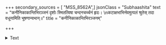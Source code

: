 +++
secondary_sources = [ "MSS_8562A",]
jsonClass = "Subhaashita"
text = "कनीनिकाकान्तिभिरञ्जनं दृशोः स्मितत्विषा चन्दनचर्च्चनं हृदः।  \nकटाक्षभाभिर्नवमुत्पलं श्रुतेस् तदा वधूनामिति भूषणान्यभान्॥"
title = "कनीनिकाकान्तिभिरञ्जनम्"

+++

<details><summary>Text</summary>

कनीनिकाकान्तिभिरञ्जनं दृशोः स्मितत्विषा चन्दनचर्च्चनं हृदः।  
कटाक्षभाभिर्नवमुत्पलं श्रुतेस् तदा वधूनामिति भूषणान्यभान्॥
</details>
